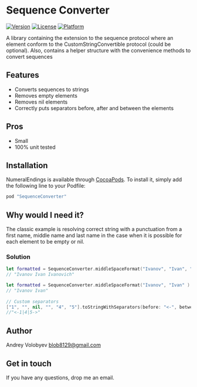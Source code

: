 # Sequence Converter

[![Version](https://img.shields.io/cocoapods/v/SequenceConverter.svg?style=flat)](http://cocoapods.org/pods/SequenceConverter)
[![License](https://img.shields.io/cocoapods/l/SequenceConverter.svg?style=flat)](http://cocoapods.org/pods/SequenceConverter)
[![Platform](https://img.shields.io/cocoapods/p/SequenceConverter.svg?style=flat)](http://cocoapods.org/pods/SequenceConverter)

A library containing the extension to the sequence protocol where an element conform to the 
CustomStringConvertible protocol (could be optional). Also, contains a helper structure with the convenience
methods to convert sequences

## Features

- Converts sequences to strings 
- Removes empty elements 
- Removes nil elements 
- Correctly puts separators before, after and between the elements 

## Pros 

- Small 
- 100% unit tested 

## Installation

NumeralEndings is available through [CocoaPods](http://cocoapods.org). To install
it, simply add the following line to your Podfile:

```ruby
pod "SequenceConverter"
```

## Why would I need it?


The classic example is resolving correct string with a punctuation from a first name, middle name and last
name in the case when it is possible for each element to be empty or nil.     

### Solution

```swift
let formatted = SequenceConverter.middleSpaceFormat("Ivanov", "Ivan", "Ivanovich" )
// "Ivanov Ivan Ivanovich"

let formatted = SequenceConverter.middleSpaceFormat("Ivanov", "Ivan" )
// "Ivanov Ivan"
	    
// Custom separators 
["1", "", nil, "", "4", "5"].toStringWithSeparators(before: "<-", between: "|", after: "->")
//"<-1|4|5->"

```
## Author

Andrey Volobyev blob8129@gmail.com

## Get in touch

If you have any questions, drop me an email.
